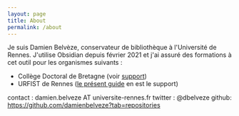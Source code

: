 ```yaml
---
layout: page
title: About
permalink: /about
---
```


Je suis Damien Belvèze, conservateur de bibliothèque à l'Université de Rennes. 
J'utilise Obsidian depuis février 2021 et j'ai assuré des formations à cet outil pour les organismes suivants : 
- Collège Doctoral de Bretagne (voir <a href="https://zenodo.org/record/6773059">support</a>)
- URFIST de Rennes (<a href="https://obsidian.dbelveze.fr">le présent guide</a> en est le support)

contact : damien.belveze AT universite-rennes.fr 
twitter : @dbelveze 
github: https://github.com/damienbelveze?tab=repositories



